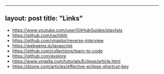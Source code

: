 
---
layout: post
title: "Links"
---
* https://www.youtube.com/user/GitHubGuides/playlists
* https://github.com/rachitiitr
* https://github.com/viraptor/reverse-interview
* https://webgems.io/javascript
* https://github.com/collections/learn-to-code
* https://github.com/explore
* https://www.vogella.com/tutorials/Eclipse/article.html
* https://dzone.com/articles/effective-eclipse-shortcut-key
